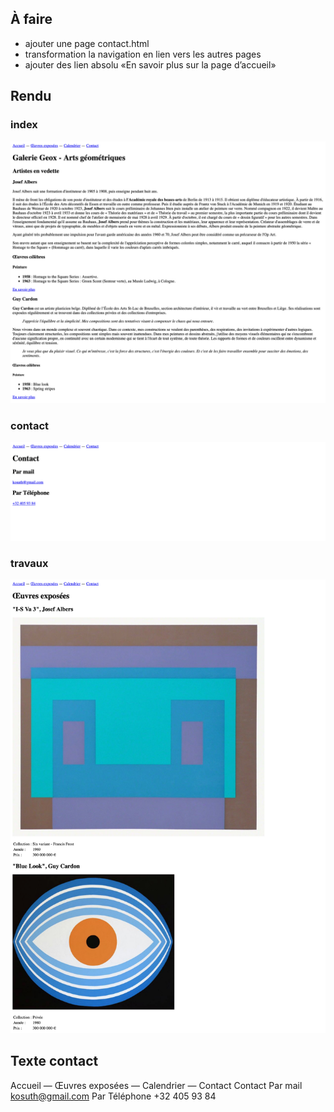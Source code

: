 ## À faire

- ajouter une page contact.html
- transformation la navigation en lien vers les autres pages
- ajouter des lien absolu «En savoir plus sur la page d’accueil»

## Rendu

### index

![](../assets/images/exercices/exo-03/index.jpg)

### contact

![](../assets/images/exercices/exo-03/contact.jpg)

### travaux

![](../assets/images/exercices/exo-03/travaux.jpg)

## Texte contact

Accueil — Œuvres exposées — Calendrier — Contact
Contact
Par mail
kosuth@gmail.com
Par Téléphone
+32 405 93 84
